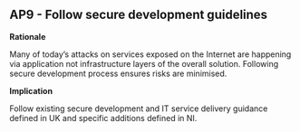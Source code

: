 ## AP9 - Follow secure development guidelines

**Rationale**

Many of today’s attacks on services exposed on the Internet are happening via application not infrastructure layers of the overall solution. Following secure development process ensures risks are minimised.

**Implication**

Follow existing secure development and IT service delivery guidance defined in UK and specific additions
defined in NI.
